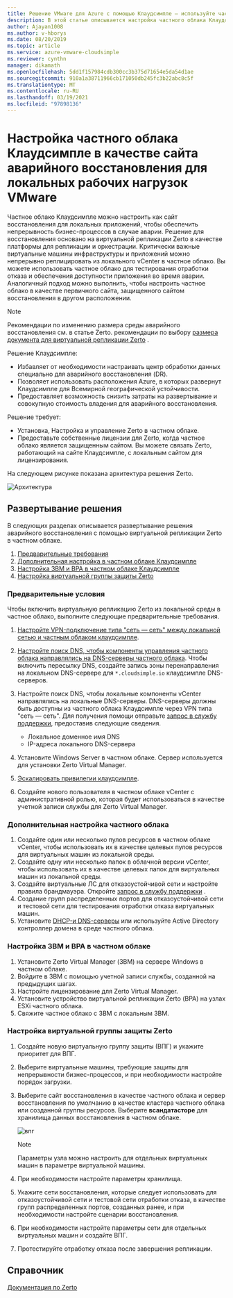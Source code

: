 ```yaml
---
title: Решение VMware для Azure с помощью Клаудсимпле — используйте частное облако как аварийный сайт для локальных рабочих нагрузок.
description: В этой статье описывается настройка частного облака Клаудсимпле в качестве сайта аварийного восстановления для локальных рабочих нагрузок VMware.
author: Ajayan1008
ms.author: v-hborys
ms.date: 08/20/2019
ms.topic: article
ms.service: azure-vmware-cloudsimple
ms.reviewer: cynthn
manager: dikamath
ms.openlocfilehash: 5dd1f157984cdb300cc3b375d71654e5da54d1ae
ms.sourcegitcommit: 910a1a38711966cb171050db245fc3b22abc8c5f
ms.translationtype: MT
ms.contentlocale: ru-RU
ms.lasthandoff: 03/19/2021
ms.locfileid: "97898136"
---
```

# <a name="set-up-cloudsimple-private-cloud-as-a-disaster-recovery-site-for-on-premises-vmware-workloads"></a>Настройка частного облака Клаудсимпле в качестве сайта аварийного восстановления для локальных рабочих нагрузок VMware

Частное облако Клаудсимпле можно настроить как сайт восстановления для локальных приложений, чтобы обеспечить непрерывность бизнес-процессов в случае аварии. Решение для восстановления основано на виртуальной репликации Zerto в качестве платформы для репликации и оркестрации. Критически важные виртуальные машины инфраструктуры и приложений можно непрерывно реплицировать из локального vCenter в частное облако. Вы можете использовать частное облако для тестирования отработки отказа и обеспечения доступности приложения во время аварии. Аналогичный подход можно выполнить, чтобы настроить частное облако в качестве первичного сайта, защищенного сайтом восстановления в другом расположении.

> [!NOTE]
> Рекомендации по изменению размера среды аварийного восстановления см. в статье Zerto. рекомендации по выбору [размера документа для виртуальной репликации Zerto](https://s3.amazonaws.com/zertodownload_docs/5.5U3/Zerto%20Virtual%20Replication%20Sizing.pdf) .

Решение Клаудсимпле:

* Избавляет от необходимости настраивать центр обработки данных специально для аварийного восстановления (DR).
* Позволяет использовать расположения Azure, в которых развернут Клаудсимпле для Всемирной географической устойчивости.
* Предоставляет возможность снизить затраты на развертывание и совокупную стоимость владения для аварийного восстановления.

Решение требует:

* Установка, Настройка и управление Zerto в частном облаке.
* Предоставьте собственные лицензии для Zerto, когда частное облако является защищенным сайтом. Вы можете связать Zerto, работающий на сайте Клаудсимпле, с локальным сайтом для лицензирования.

На следующем рисунке показана архитектура решения Zerto.

![Архитектура](media/cloudsimple-zerto-architecture.png)

## <a name="how-to-deploy-the-solution"></a>Развертывание решения

В следующих разделах описывается развертывание решения аварийного восстановления с помощью виртуальной репликации Zerto в частном облаке.

1. [Предварительные требования](#prerequisites)
2. [Дополнительная настройка в частном облаке Клаудсимпле](#optional-configuration-on-your-private-cloud)
3. [Настройка ЗВМ и ВРА в частном облаке Клаудсимпле](#set-up-zvm-and-vra-on-your-private-cloud)
4. [Настройка виртуальной группы защиты Zerto](#set-up-zerto-virtual-protection-group)

### <a name="prerequisites"></a>Предварительные условия

Чтобы включить виртуальную репликацию Zerto из локальной среды в частное облако, выполните следующие предварительные требования.

1. [Настройте VPN-подключение типа "сеть — сеть" между локальной сетью и частным облаком клаудсимпле](set-up-vpn.md).
2. [Настройте поиск DNS, чтобы компоненты управления частного облака направлялись на DNS-серверы частного облака](on-premises-dns-setup.md).  Чтобы включить пересылку DNS, создайте запись зоны перенаправления на локальном DNS-сервере для `*.cloudsimple.io` клаудсимпле DNS-серверов.
3. Настройте поиск DNS, чтобы локальные компоненты vCenter направлялись на локальные DNS-серверы.  DNS-серверы должны быть доступны из частного облака Клаудсимпле через VPN типа "сеть — сеть". Для получения помощи отправьте [запрос в службу поддержки](https://portal.azure.com/#blade/Microsoft_Azure_Support/HelpAndSupportBlade/newsupportrequest), предоставив следующие сведения.  

    * Локальное доменное имя DNS
    * IP-адреса локального DNS-сервера

4. Установите Windows Server в частном облаке. Сервер используется для установки Zerto Virtual Manager.
5. [Эскалировать привилегии клаудсимпле](escalate-private-cloud-privileges.md).
6. Создайте нового пользователя в частном облаке vCenter с административной ролью, которая будет использоваться в качестве учетной записи службы для Zerto Virtual Manager.

### <a name="optional-configuration-on-your-private-cloud"></a>Дополнительная настройка частного облака

1. Создайте один или несколько пулов ресурсов в частном облаке vCenter, чтобы использовать их в качестве целевых пулов ресурсов для виртуальных машин из локальной среды.
2. Создайте одну или несколько папок в облачной версии vCenter, чтобы использовать их в качестве целевых папок для виртуальных машин из локальной среды.
3. Создайте виртуальные ЛС для отказоустойчивой сети и настройте правила брандмауэра. Откройте [запрос в службу поддержки](https://portal.azure.com/#blade/Microsoft_Azure_Support/HelpAndSupportBlade/newsupportrequest) .
4. Создание групп распределенных портов для отказоустойчивой сети и тестовой сети для тестирования отработки отказа виртуальных машин.
5. Установите [DHCP-и DNS-серверы](dns-dhcp-setup.md) или используйте Active Directory контроллер домена в среде частного облака.

### <a name="set-up-zvm-and-vra-on-your-private-cloud"></a>Настройка ЗВМ и ВРА в частном облаке

1. Установите Zerto Virtual Manager (ЗВМ) на сервере Windows в частном облаке.
2. Войдите в ЗВМ с помощью учетной записи службы, созданной на предыдущих шагах.
3. Настройте лицензирование для Zerto Virtual Manager.
4. Установите устройство виртуальной репликации Zerto (ВРА) на узлах ESXi частного облака.
5. Свяжите частное облако с ЗВМ с локальным ЗВМ.

### <a name="set-up-zerto-virtual-protection-group"></a>Настройка виртуальной группы защиты Zerto

1. Создайте новую виртуальную группу защиты (ВПГ) и укажите приоритет для ВПГ.
2. Выберите виртуальные машины, требующие защиты для непрерывности бизнес-процессов, и при необходимости настройте порядок загрузки.
3. Выберите сайт восстановления в качестве частного облака и сервер восстановления по умолчанию в качестве кластера частного облака или созданной группы ресурсов. Выберите **всандатасторе** для хранилища данных восстановления в частном облаке.

    ![впг](media/cloudsimple-zerto-vpg.png)

    > [!NOTE]
    > Параметры узла можно настроить для отдельных виртуальных машин в параметре виртуальной машины.

4. При необходимости настройте параметры хранилища.
5. Укажите сети восстановления, которые следует использовать для отказоустойчивой сети и тестовой сети отработки отказа, в качестве групп распределенных портов, созданных ранее, и при необходимости настройте сценарии восстановления.
6. При необходимости настройте параметры сети для отдельных виртуальных машин и создайте ВПГ.
7. Протестируйте отработку отказа после завершения репликации.

## <a name="reference"></a>Справочник

[Документация по Zerto](https://www.zerto.com/myzerto/technical-documentation/)
